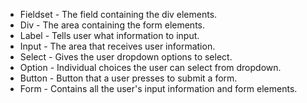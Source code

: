 * Fieldset - The field containing the div elements.
* Div - The area containing the form elements. 
* Label - Tells user what information to input. 
* Input - The area that receives user information. 
* Select - Gives the user dropdown options to select. 
* Option - Individual choices the user can select from dropdown.
* Button - Button that a user presses to submit a form. 
* Form - Contains all the user's input information and form elements. 